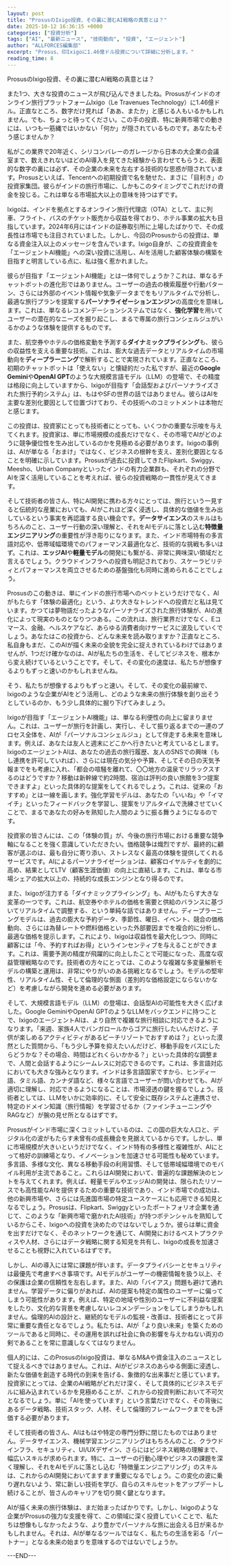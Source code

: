 ```yaml
---
layout: post
title: "ProsusのIxigo投資、その裏に潜むAI戦略の真意とは？"
date: 2025-10-12 16:36:15 +0000
categories: ["投資分析"]
tags: ["AI", "最新ニュース", "技術動向", "投資", "エージェント"]
author: "ALLFORCES編集部"
excerpt: "Prosus、印Ixigoに1.46億ドル投資について詳細に分析します。"
reading_time: 8
---
```


ProsusのIxigo投資、その裏に潜むAI戦略の真意とは？

また1つ、大きな投資のニュースが飛び込んできましたね。Prosusがインドのオンライン旅行プラットフォームIxigo（Le Travenues Technology）に1.46億ドル。正直なところ、数字だけ見れば「ああ、またか」と感じる人もいるかもしれません。でも、ちょっと待ってください。この手の投資、特に新興市場での動きには、いつも一筋縄ではいかない「何か」が隠されているものです。あなたもそう感じませんか？

私がこの業界で20年近く、シリコンバレーのガレージから日本の大企業の会議室まで、数えきれないほどのAI導入を見てきた経験から言わせてもらうと、表面的な数字の裏には必ず、その企業の未来を左右する技術的な思惑が隠されています。Prosusといえば、Tencentへの初期投資で名を馳せた、まさに「目利き」の投資家集団。彼らがインドの旅行市場に、しかもこのタイミングでこれだけの資金を投じる。これは単なる市場拡大以上の意味を持つはずです。

Ixigoは、インドを拠点とするオンライン旅行代理店（OTA）として、主に列車、フライト、バスのチケット販売から収益を得ており、ホテル事業の拡大も目指しています。2024年6月にはインドの証券取引所に上場したばかりで、その成長性は市場でも注目されていました。しかし、今回のProsusからの投資は、単なる資金注入以上のメッセージを含んでいます。Ixigo自身が、この投資資金を「エージェントAI機能」への深い投資に活用し、AIを活用した顧客体験の構築を目指すと明言している点に、私は強く惹かれました。

彼らが目指す「エージェントAI機能」とは一体何でしょうか？これは、単なるチャットボットの進化形ではありません。ユーザーの過去の検索履歴や行動パターン、さらには外部のイベント情報や気象データまでをもリアルタイムで分析し、最適な旅行プランを提案する**パーソナライゼーションエンジン**の高度化を意味します。これは、単なるレコメンデーションシステムではなく、**強化学習**を用いてユーザーの潜在的なニーズを掘り起こし、まるで専属の旅行コンシェルジュがいるかのような体験を提供するものです。

また、航空券やホテルの価格変動を予測する**ダイナミックプライシング**も、彼らの収益性を支える重要な技術。これは、膨大な過去データとリアルタイムの市場動向を**ディープラーニング**で解析することで実現されています。正直なところ、初期のチャットボットは「使えない」と懐疑的だった私ですが、最近の**Google Gemini**や**OpenAI GPT**のような大規模言語モデル（LLM）の登場で、その精度は格段に向上していますから、Ixigoが目指す「会話型およびパーソナライズされた旅行予約システム」は、もはやSFの世界の話ではありません。彼らはAIを主要な差別化要因として位置づけており、その技術へのコミットメントは本物だと感じます。

この投資は、投資家にとっても技術者にとっても、いくつかの重要な示唆を与えてくれます。投資家は、単に市場規模の成長だけでなく、その市場でAIがどのように競争優位性を生み出しているのかを見極める必要があります。Ixigoの事例は、AIが単なる「おまけ」ではなく、ビジネスの根幹を支え、差別化要因となることを明確に示しています。Prosusが過去に投資してきたFlipkart、Swiggy、Meesho、Urban Companyといったインドの有力企業群も、それぞれの分野でAIを深く活用していることを考えれば、彼らの投資戦略の一貫性が見えてきます。

そして技術者の皆さん、特にAI開発に携わる方々にとっては、旅行という一見すると伝統的な産業においても、AIがこれほど深く浸透し、具体的な価値を生み出しているという事実を再認識する良い機会です。**データサイエンス**のスキルはもちろんのこと、ユーザー行動の深い理解と、それをAIモデルに落とし込む**特徴量エンジニアリング**の重要性が浮き彫りになります。また、インド市場特有の多言語対応や、低帯域幅環境でのパフォーマンス最適化など、技術的な挑戦も多いはず。これは、**エッジAI**や**軽量モデル**の開発にも繋がる、非常に興味深い領域だと言えるでしょう。クラウドインフラへの投資も明記されており、スケーラビリティとパフォーマンスを両立させるための基盤強化も同時に進められることでしょう。

Prosusのこの動きは、単にインドの旅行市場へのベットというだけでなく、AIがもたらす「体験の最適化」という、より大きなトレンドへの投資だと私は見ています。かつては夢物語だったようなパーソナライズされた旅行体験が、AIの進化によって現実のものとなりつつある。この流れは、旅行業界だけでなく、Eコマース、金融、ヘルスケアなど、あらゆる消費者向けサービスに波及していくでしょう。あなたはこの投資から、どんな未来を読み取りますか？正直なところ、私自身もまだ、このAIが描く未来の全貌を完全に捉えきれているわけではありませんが、1つだけ確かなのは、AIが私たちの生活を、そしてビジネスを、根本から変え続けているということです。そして、その変化の速度は、私たちが想像するよりもずっと速いのかもしれませんね。

そう、私たちが想像するよりもずっと速い。そして、その変化の最前線で、Ixigoのような企業がAIをどう活用し、どのような未来の旅行体験を創り出そうとしているのか、もう少し具体的に掘り下げてみましょう。

Ixigoが目指す「エージェントAI機能」は、単なる利便性の向上に留まりません。これは、ユーザーが旅行を計画し、実行し、そして振り返るまでの一連のプロセス全体を、AIが「パーソナルコンシェルジュ」として伴走する未来を意味します。例えば、あなたは友人と週末にどこかへ行きたいと考えているとします。IxigoのエージェントAIは、あなたの過去の旅行履歴、友人のSNSでの興味（もし連携を許可していれば）、さらには現在の気分や予算、そしてその日の天気予報までをも考慮に入れ、「都会の喧騒を離れて、〇〇地方の温泉でリラックスするのはどうですか？移動は新幹線で約2時間、宿泊は評判の良い旅館を3つ提案できますよ」といった具体的な提案をしてくれるでしょう。これは、従来の「おすすめ」とは一線を画します。強化学習モデルは、あなたの「いいね」や「イマイチ」といったフィードバックを学習し、提案をリアルタイムで洗練させていくことで、まるであなたの好みを熟知した人間のように振る舞うようになるのです。

投資家の皆さんには、この「体験の質」が、今後の旅行市場における重要な競争軸になることを強く意識していただきたい。価格競争は熾烈ですが、最終的に顧客が選ぶのは、最も自分に寄り添い、ストレスなく最高の体験を提供してくれるサービスです。AIによるパーソナライゼーションは、顧客ロイヤルティを劇的に高め、結果としてLTV（顧客生涯価値）の向上に直結します。これは、単なる市場シェアの拡大以上の、持続的な成長エンジンとなり得るのです。

また、Ixigoが注力する「ダイナミックプライシング」も、AIがもたらす大きな変革の一つです。これは、航空券やホテルの価格を需要と供給のバランスに基づいてリアルタイムで調整する、という単純な話ではありません。ディープラーニングモデルは、過去の膨大な予約データ、季節性、曜日、イベント、競合の価格動向、さらには為替レートや燃料価格といった外部要因までを複合的に分析し、最適な価格を提示します。これにより、Ixigoは収益性を最大化しつつ、同時に顧客には「今、予約すればお得」というインセンティブを与えることができます。これは、需要予測の精度が飛躍的に向上したことで可能になった、高度な収益管理戦略なのです。技術者の方々にとっては、このような複雑な多変量解析モデルの構築と運用は、非常にやりがいのある挑戦となるでしょう。モデルの堅牢性、リアルタイム性、そして倫理的な側面（差別的な価格設定にならないかなど）を考慮しながら開発を進める必要があります。

そして、大規模言語モデル（LLM）の登場は、会話型AIの可能性を大きく広げました。Google GeminiやOpenAI GPTのようなLLMをバックエンドに持つことで、IxigoのエージェントAIは、より自然で複雑な旅行相談に対応できるようになります。「来週、家族4人でバンガロールからゴアに旅行したいんだけど、子供が楽しめるアクティビティがあるビーチリゾートでおすすめは？」といった漠然とした質問から、「もう少し予算を抑えたいんだけど、移動手段をバスにしたらどうかな？その場合、時間はどれくらいかかる？」といった具体的な調整まで、人間と会話するようにシームレスに対応できるのです。これは、多言語対応においても大きな強みとなります。インドは多言語国家ですから、ヒンディー語、タミル語、カンナダ語など、様々な言語でユーザーが問い合わせても、AIが適切に理解し、対応できるようになることは、市場浸透の鍵を握るでしょう。技術者としては、LLMをいかに効率的に、そして安全に既存システムと連携させ、特定のドメイン知識（旅行情報）を学習させるか（ファインチューニングやRAGなど）が腕の見せ所となるはずです。

Prosusがインド市場に深くコミットしているのは、この国の巨大な人口と、デジタル化の波がもたらす未曾有の成長機会を見据えているからです。しかし、単に市場規模が大きいというだけでなく、インド特有の多様性と複雑性が、AIにとって格好の訓練場となり、イノベーションを加速させる可能性も秘めています。多言語、多様な文化、異なる移動手段の利用習慣、そして低帯域幅環境でのモバイル利用が主流であること。これらはAI開発において、普遍的な課題解決のヒントを与えてくれます。例えば、軽量モデルやエッジAIの開発は、限られたリソースでも高性能なAIを提供するための重要な技術であり、インド市場での成功は、他の新興市場や、さらには先進国市場の特定ユースケースにも応用できる知見となるでしょう。Prosusは、Flipkart、Swiggyといったポートフォリオ企業を通じて、このような「新興市場で磨かれたAI技術」が持つポテンシャルを熟知しているからこそ、Ixigoへの投資を決めたのではないでしょうか。彼らは単に資金を出すだけでなく、そのネットワークを通じて、AI開発におけるベストプラクティスや人材、さらにはデータ戦略に関する知見を共有し、Ixigoの成長を加速させることも視野に入れているはずです。

しかし、AIの導入には常に課題が伴います。データプライバシーとセキュリティは最優先で考慮すべき事項です。AIモデルがユーザーの機密情報を扱う以上、その保護は企業の信頼性を左右します。また、AIの「バイアス」問題も避けて通れません。学習データに偏りがあれば、AIの提案も特定の属性のユーザーに偏ってしまう可能性があります。例えば、特定の地域や性別のユーザーに不利益な提案をしたり、文化的な背景を考慮しないレコメンデーションをしてしまうかもしれません。倫理的AIの設計と、継続的なモデルの監視・改善は、技術者にとって非常に重要な責任となるでしょう。私たちは、AIが「より良い未来」を築くためのツールであると同時に、その運用を誤れば社会に負の影響を与えかねない両刃の剣であることを常に意識しなくてはなりません。

個人的には、このProsusのIxigo投資は、単なるM&Aや資金注入のニュースとして捉えるべきではありません。これは、AIがビジネスのあらゆる側面に浸透し、新たな価値を創造する時代の到来を告げる、象徴的な出来事だと感じています。投資家にとっては、企業のAI戦略がどれだけ深く、そして具体的にビジネスモデルに組み込まれているかを見極めることが、これからの投資判断において不可欠となるでしょう。単に「AIを使っています」という言葉だけでなく、その背後にあるデータ戦略、技術スタック、人材、そして倫理的フレームワークまでをも評価する必要があります。

そして技術者の皆さん、AIはもはや特定の専門分野に閉じたものではありません。データサイエンス、機械学習エンジニアリングはもちろんのこと、クラウドインフラ、セキュリティ、UI/UXデザイン、さらにはビジネス戦略の理解まで、幅広いスキルが求められます。特に、ユーザーの行動心理やビジネスの課題を深く理解し、それをAIモデルに落とし込む「特徴量エンジニアリング」のスキルは、これからのAI開発においてますます重要になるでしょう。この変化の波に乗り遅れないよう、常に新しい技術を学び、自らのスキルセットをアップデートし続けることが、皆さんのキャリアを切り開く鍵となります。

AIが描く未来の旅行体験は、まだ始まったばかりです。しかし、Ixigoのような企業がProsusの強力な支援を得て、この領域に深く投資していくことで、私たちは想像もしなかったような、より豊かでパーソナルな旅に出会える日が来るかもしれません。それは、AIが単なるツールではなく、私たちの生活を彩る「パートナー」となる未来の始まりを意味するのではないでしょうか。

---END---
